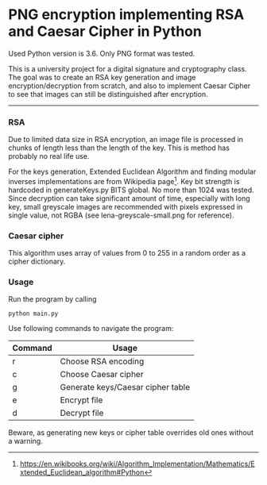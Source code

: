 PNG encryption implementing RSA and Caesar Cipher in Python
===================
Used Python version is 3.6. Only PNG format was tested.

This is a university project for a digital signature and cryptography class. The goal was to create an RSA key generation and image encryption/decryption from scratch, and also to implement Caesar Cipher to see that images can still be distinguished after encryption.

----------

### RSA

Due to limited data size in RSA encryption, an image file is processed in chunks of length less than the length of the key. This is method has probably no real life use. 

For the keys generation, Extended Euclidean Algorithm and finding modular inverses implementations are from Wikipedia page[^wikipedia].
Key bit strength is hardcoded in generateKeys.py BITS global. No more than 1024 was tested. Since decryption can take significant amount of time, especially with long key, small greyscale images are recommended with pixels expressed in single value, not RGBA (see lena-greyscale-small.png for reference).
### Caesar cipher

This algorithm uses array of values from 0 to 255 in a random order as a cipher dictionary. 
### Usage

Run the program by calling
```
python main.py
```
Use following commands to navigate the program:


| Command| Usage|
| ---------------------------- | ------------------
| r           | Choose RSA encoding |
| c           | Choose Caesar cipher |
| g | Generate keys/Caesar cipher table |
| e | Encrypt file |
| d | Decrypt file |

Beware, as generating new keys or cipher table overrides old ones without a warning.


[^wikipedia]: https://en.wikibooks.org/wiki/Algorithm_Implementation/Mathematics/Extended_Euclidean_algorithm#Python